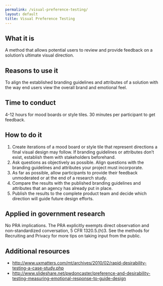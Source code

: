 ```yaml
---
permalink: /visual-preference-testing/
layout: default
title: Visual Preference Testing
---
```


## What it is
A method that allows potential users to review and provide feedback on a solution’s ultimate visual direction.

## Reasons to use it
To align the established branding guidelines and attributes of a solution with the way end users view the overall brand and emotional feel.

## Time to conduct
4-12 hours for mood boards or style tiles. 30 minutes per participant to get feedback.

## How to do it
1. Create iterations of a mood board or style tile that represent directions a final visual design may follow. If branding guidelines or attributes don’t exist, establish them with stakeholders beforehand.
2. Ask questions as objectively as possible. Align questions with the branding guidelines and attributes your project must incorporate.
3. As far as possible, allow participants to provide their feedback unmoderated or at the end of a research study.
4. Compare the results with the published branding guidelines and attributes that an agency has already put in place.
5. Publish the results to the complete product team and decide which direction will guide future design efforts.

## Applied in government research
No PRA implications. The PRA explicitly exempts direct observation and non-standardized conversation, 5 CFR 1320.5.(h)3. See the methods for Recruiting and Privacy for more tips on taking input from the public.

## Additional resources

* http://www.uxmatters.com/mt/archives/2010/02/rapid-desirability-testing-a-case-study.php
* http://www.slideshare.net/pwdoncaster/preference-and-desirability-testing-measuring-emotional-response-to-guide-design
